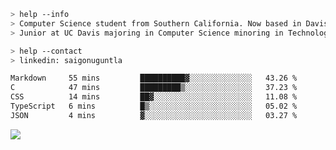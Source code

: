 ````bash
> help --info
> Computer Science student from Southern California. Now based in Davis, CA.
> Junior at UC Davis majoring in Computer Science minoring in Technology Management.
````

````bash
> help --contact
> linkedin: saigonuguntla
````

<!--START_SECTION:waka-->

```txt
Markdown     55 mins         ██████████▓░░░░░░░░░░░░░░   43.26 %
C            47 mins         █████████▒░░░░░░░░░░░░░░░   37.23 %
CSS          14 mins         ██▓░░░░░░░░░░░░░░░░░░░░░░   11.08 %
TypeScript   6 mins          █▒░░░░░░░░░░░░░░░░░░░░░░░   05.02 %
JSON         4 mins          ▓░░░░░░░░░░░░░░░░░░░░░░░░   03.27 %
```

<!--END_SECTION:waka-->

![](https://komarev.com/ghpvc/?username=saigonu&color=6A8AFF)